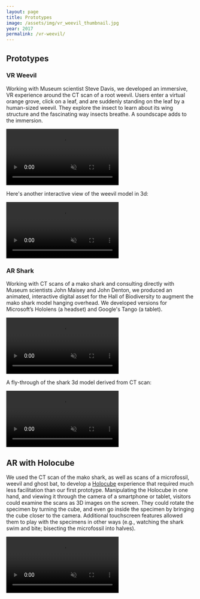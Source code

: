 ```yaml
---
layout: page
title: Prototypes
image: /assets/img/vr_weevil_thumbnail.jpg
year: 2017
permalink: /vr-weevil/
---
```


## Prototypes


### VR Weevil
Working with Museum scientist Steve Davis, we developed an immersive, VR experience around the CT scan of a root weevil. Users enter a virtual orange grove, click on a leaf, and are suddenly standing on the leaf by a human-sized weevil. They explore the insect to learn about its wing structure and the fascinating way insects breathe. A soundscape adds to the immersion.

<video src="/assets/video/vr_weevil.mp4" muted autoplay loop controls></video>

Here's another interactive view of the weevil model in 3d:

<video src="/assets/video/weevil_model.mp4" muted autoplay loop controls></video>


### AR Shark

Working with CT scans of a mako shark and consulting directly with Museum scientists John Maisey and John Denton, we produced an animated, interactive digital asset for the Hall of Biodiversity to augment the mako shark model hanging overhead. We developed versions for Microsoft’s Hololens (a headset) and Google's Tango (a tablet).

<video src="/assets/video/arshark.mp4" muted autoplay loop controls></video>

A fly-through of the shark 3d model derived from CT scan:

<video src="/assets/video/shark_ct_scan.mp4" muted autoplay loop controls></video>


## AR with Holocube

We used the CT scan of the mako shark, as well as scans of a microfossil, weevil and ghost bat, to develop a [Holocube](https://mergevr.com/cube) experience that required much less facilitation than our first prototype. Manipulating the Holocube in one hand, and viewing it through the camera of a smartphone or tablet, visitors could examine the scans as 3D images on the screen. They could rotate the specimen by turning the cube, and even go inside the specimen by bringing the cube closer to the camera. Additional touchscreen features allowed them to play with the specimens in other ways (e.g., watching the shark swim and bite; bisecting the microfossil into halves).

<video src="/assets/video/holocube.mp4" muted autoplay loop controls></video>
